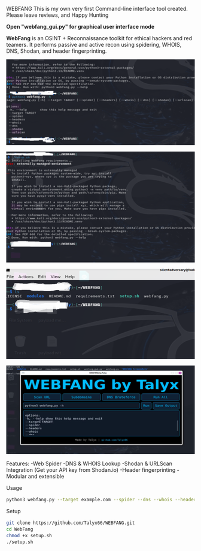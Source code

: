 WEBFANG
This is my own very first Command-line interface tool created. Please leave reviews, and Happy Hunting

**Open "webfang_gui.py" for graphical user interface mode**
  
**WebFang** is an OSINT + Reconnaissance toolkit for ethical hackers and red teamers.
It performs passive and active recon using spidering, WHOIS, DNS, Shodan, and header fingerprinting.

![screenshot 1](WEBFANG%20Screenshots/WEBFANG1.png)

![screenshot 2](WEBFANG%20Screenshots/WEBFANG2.png)

![screenshot 3](WEBFANG%20Screenshots/WEBFANG3.png)

![screenshot 4](WEBFANG%20Screenshots/webfang11.png)

Features:
-Web Spider
-DNS & WHOIS Lookup
-Shodan & URLScan Integration  (Get your API key from Shodan.io)
-Header fingerprinting
-Modular and extensible

Usage
```bash
python3 webfang.py --target example.com --spider --dns --whois --headers --shodan
```

Setup
```bash
git clone https://github.com/Talyx66/WEBFANG.git
cd WebFang
chmod +x setup.sh
./setup.sh
```
